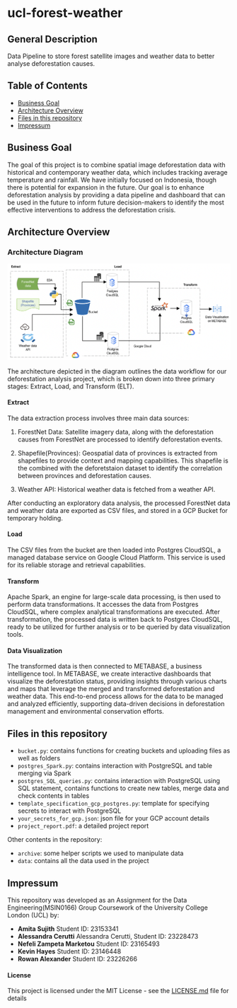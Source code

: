 # ucl-forest-weather

## General Description

Data Pipeline to store forest satellite images and weather data to better analyse deforestation causes.

## Table of Contents
* [Business Goal](#Business-Goal)
* [Architecture Overview](#Architecture-Overview)
* [Files in this repository](#Files-in-this-repository)
* [Impressum](#Impressum)

## Business Goal

The goal of this project is to combine spatial image deforestation data with historical and contemporary weather data, which includes tracking average temperature and rainfall. We have initially focused on Indonesia, though there is potential for expansion in the future. Our goal is to enhance deforestation analysis by providing a data pipeline and dashboard that can be used in the future to inform future decision-makers to identify the most effective interventions to address the deforestation crisis.

## Architecture Overview

### Architecture Diagram

![Architecture Diagram](data/report/Architecture_diagram.png)

The architecture depicted in the diagram outlines the data workflow for our deforestation analysis project, which is broken down into three primary stages: Extract, Load, and Transform (ELT).

#### Extract
The data extraction process involves three main data sources:

1.	ForestNet Data: Satellite imagery data, along with the deforestation causes from ForestNet are  processed to identify deforestation events.

2.	Shapefile(Provinces): Geospatial data of provinces is extracted from shapefiles to provide context and mapping capabilities. This shapefile is the combined with the deforetstaion dataset to identify the correlation between provinces and deforestation causes.

3.	Weather API: Historical weather data is fetched from a weather API.

After conducting an exploratory data analysis, the processed ForestNet data and weather data are exported as CSV files, and stored in a GCP Bucket for temporary holding.

#### Load

The CSV files from the bucket are then loaded into Postgres CloudSQL, a managed database service on Google Cloud Platform. This service is used for its reliable storage and retrieval capabilities.

#### Transform

Apache Spark, an engine for large-scale data processing, is then used to perform data transformations. It accesses the data from Postgres CloudSQL, where complex analytical transformations are executed.
After transformation, the processed data is written back to Postgres CloudSQL, ready to be utilized for further analysis or to be queried by data visualization tools.

#### Data Visualization
The transformed data is then connected to METABASE, a business intelligence tool. In METABASE, we create interactive dashboards that visualize the deforestation status, providing insights through various charts and maps that leverage the merged and transformed deforestation and weather data.
This end-to-end process allows for the data to be managed and analyzed efficiently, supporting data-driven decisions in deforestation management and environmental conservation efforts.

## Files in this repository
- `bucket.py`: contains functions for creating buckets and uploading files as well as folders
- `postgres_Spark.py`: contains interaction with PostgreSQL and table merging via Spark
- `postgres_SQL_queries.py`: contains interaction with PostgreSQL using SQL statement, contains functions to create new tables, merge data and check contents in tables
- `template_specification_gcp_postgres.py`: template for specifying secrets to interact with PostgreSQL
- `your_secrets_for_gcp.json`: json file for your GCP account details
- `project_report.pdf`: a detailed project report

Other contents in the repository: 
- `archive`: some helper scripts we used to manipulate data
- `data`: contains all the data used in the project

## Impressum
This repository was developed as an Assignment for the Data Engineering(MSIN0166) Group Coursework of the University College London (UCL) by:
* **Amita Sujith** Student ID: 23153341
* **Alessandra Cerutti** Alessandra Cerutti, Student ID: 23228473 
* **Nefeli Zampeta Marketou** Student ID: 23165493 
* **Kevin Hayes** Student ID: 23146448 
* **Rowan Alexander** Student ID: 23226266 

#### License
This project is licensed under the MIT License - see the [LICENSE.md](License.md) file for details




